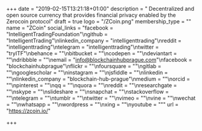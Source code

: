 +++
date = "2019-02-15T13:21:18+01:00"
description = " Decentralized and open source currency that provides financial privacy enabled by the Zerocoin protocol"
draft = true
logo = "/ZCoin.png"
membership_type = ""
name = "ZCoin"
social_links = "facebook = \"IntelligentTradingFoundation\"\ngithub = \"IntelligentTrading\"\nlinkedin_company = \"intelligenttrading\"\nreddit = \"intelligenttrading\"\ntelegram = \"intelligenttrading\"\ntwitter = \"tryITF\"\nbehance = \"\"\nbitbucket = \"\"\ncodepen = \"\"\ndeviantart = \"\"\ndribbble = \"\"\nemail = \"info@blockchainhubprague.com\"\nfacebook = \"blockchainhubprague\"\nflickr = \"\"\nfoursquare = \"\"\ngitlab = \"\"\ngooglescholar = \"\"\ninstagram = \"\"\njsfiddle = \"\"\nlinkedin = \"\"\nlinkedin_company = \"blockchain-hub-prague\"\nmedium = \"\"\norcid = \"\"\npinterest = \"\"\nqq = \"\"\nquora = \"\"\nreddit = \"\"\nresearchgate = \"\"\nskype = \"\"\nslideshare = \"\"\nsnapchat = \"\"\nstackoverflow = \"\"\ntelegram = \"\"\ntumblr = \"\"\ntwitter = \"\"\nvimeo = \"\"\nvine = \"\"\nwechat = \"\"\nwhatsapp = \"\"\nwordpress = \"\"\nxing = \"\"\nyoutube = \"\""
url = "https://zcoin.io/"

+++
